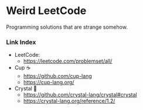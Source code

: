 # Weird LeetCode

Programming solutions that are strange somehow.

### Link Index
- LeetCode:
  - https://leetcode.com/problemset/all/
- Cup ☕
  - https://github.com/cup-lang
  - https://cup-lang.org/ 
- Crystal 🔮
  - https://github.com/crystal-lang/crystal#crystal
  - https://crystal-lang.org/reference/1.2/
